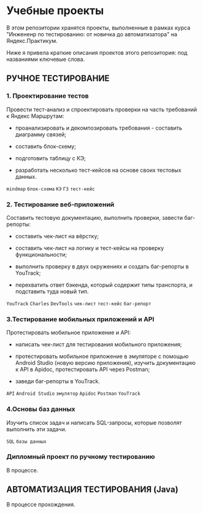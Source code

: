 # **Учебные проекты**

В этом репозитории хранятся проекты, выполненные в рамках курса "Инжененр по тестированию: от новичка до автоматизатора" на Яндекс.Практикум.

Ниже я привела краткие описания проектов этого репозитория: под названиями ключевые слова.

## **РУЧНОЕ ТЕСТИРОВАНИЕ**

### **1. Проектирование тестов**

Провести тест-анализ и спроектировать проверки на часть требований к Яндекс Маршрутам:

- проанализировать и декомпозировать требования - cоставить диаграмму связей;

- cоставить блок-схему;

- подготовить таблицу с КЭ;

- разработать несколько тест-кейсов на основе своих тестовых данных.

`mindmap` `блок-схема` `КЭ` `ГЗ` `тест-кейс`

### **2. Тестирование веб-приложений**

Cоставить тестовую документацию, выполнить проверки, завести баг-репорты:

- cоставить чек-лист на вёрстку;

- составить чек-лист на логику и тест-кейсы на проверку функциональности;

- выполнить проверку в двух окружениях и создать баг-репорты в YouTrack;

- перехватить ответ бэкенда, который содержит типы транспорта, и подставить туда новый тип.

`YouTrack` `Charles` `DevTools` `чек-лист` `тест-кейс` `баг-репорт`


### **3.Тестирование мобильных приложений и API**

Протестировать мобильное приложение и API:

- написать чек-лист для тестирования мобильного приложения;

- протестировать мобильное приложение в эмуляторе с помощью Android Studio (новую версию приложения), изучить документацию к API в Apidoc, протестировать API через Postman;

- заведи баг-репорты в YouTrack.

`API` `Android Studio` `эмулятор` `Apidoc` `Postman` `YouTrack`

### **4.Основы баз данных**

Изучить список задач и написать SQL-запросы, которые позволят выполнить эти задачи.

`SQL` `базы данных`

### **Дипломный проект по ручному тестированию**

В процессе.

## **АВТОМАТИЗАЦИЯ ТЕСТИРОВАНИЯ (Java)**

В процессе прохождения.
